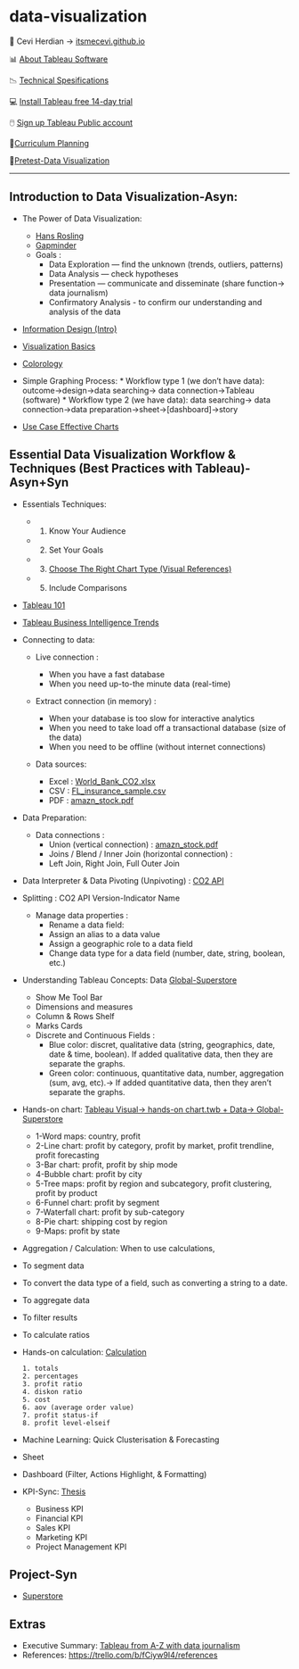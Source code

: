 # data-visualization

<span>&#129311;</span> Cevi Herdian -> [itsmecevi.github.io](https://itsmecevi.github.io/) 

<span>&#128202;</span> [About Tableau Software](https://www.tableau.com/about)

<span>&#128201;</span> [Technical Spesifications](https://github.com/itsmecevi/Tableau-Technical-Specifications/blob/master/Tableau-Technical%20Specifications.pdf)

<span>💻</span> [Install Tableau free 14-day trial](https://www.tableau.com/en-gb/products/trial)

<span>🖱️</span> [Sign up Tableau Public account](https://public.tableau.com/s/)


<span>📘</span>[Curriculum Planning](https://github.com/itsmecevi/slide-data-visualization-draft)

<span>🧗</span>[Pretest-Data Visualization](https://itsmecevi.github.io/pretest-data-visualization/)



______

## Introduction to Data Visualization-Asyn:

* The Power of Data Visualization:
    * [Hans Rosling](https://www.youtube.com/watch?v=jbkSRLYSojo)
    * [Gapminder](https://www.gapminder.org/)
    * Goals : 
        * Data Exploration — find the unknown (trends, outliers, patterns)
        * Data Analysis — check hypotheses
        * Presentation — communicate and disseminate (share function-> data journalism)
        * Confirmatory Analysis - to confirm our understanding and analysis of the data
    
* [Information Design (Intro)](https://github.com/itsmecevi/information-design/blob/master/Information%20Design.pdf)
* [Visualization Basics](https://github.com/itsmecevi/visualization-basic/blob/master/Visualization%20Basics.pdf)
* [Colorology](https://itsmecevi.github.io/colorology/)
* Simple Graphing Process:
      * Workflow type 1 (we don’t have data): outcome->design->data searching-> data connection->Tableau (software)
      * Workflow type 2 (we have data): data searching-> data connection->data preparation->sheet->[dashboard]->story
* [Use Case Effective Charts](https://github.com/itsmecevi/use-case-effective-chart/blob/master/Use%20Case%20Effective%20Charts.pdf)



## Essential Data Visualization Workflow & Techniques (Best Practices with Tableau)-Asyn+Syn

* Essentials Techniques:
   * 1. Know Your Audience
   * 2. Set Your Goals
   * 3. [Choose The Right Chart Type (Visual References)](https://github.com/itsmecevi/visualreferences/blob/master/VisualReferences-SQLBI.pdf)
   * 5. Include Comparisons

* [Tableau 101](https://github.com/itsmecevi/tableau-101/blob/master/Tableau%20101.pdf)
* [Tableau Business Intelligence Trends](https://www.tableau.com/reports/business-intelligence-trends)
* Connecting to data:

    * Live connection :
        * When you have a fast database
        * When you need up-to-the minute data (real-time)
    * Extract connection (in memory) :
        * When your database is too slow for interactive analytics
        * When you need to take load off a transactional database (size of the data)
        * When you need to be offline (without internet connections)
        
    * Data sources:
 
      * Excel : [World_Bank_CO2.xlsx](https://github.com/itsmecevi/world-bank-data/blob/master/World_Bank_CO2.xlsx)
      * CSV : [FL_insurance_sample.csv](https://github.com/itsmecevi/FL_insurance_sample/blob/master/FL_insurance_sample.csv)
      * PDF : [amazn_stock.pdf](https://public.tableau.com/s/sites/default/files/media/amzn_stock.pdf)
     

* Data Preparation:
     
    * Data connections :
        * Union (vertical connection) : [amazn_stock.pdf](https://public.tableau.com/s/sites/default/files/media/amzn_stock.pdf)
        * Joins / Blend / Inner Join (horizontal connection) : 
        * Left Join, Right Join, Full Outer Join
* Data Interpreter & Data Pivoting (Unpivoting) : [CO2 API](https://github.com/itsmecevi/World-Data-CO2-API/blob/master/API_EN.ATM.CO2E.PC_DS2_en_excel_v2_247989.xls)
* Splitting : CO2 API Version-Indicator Name

     * Manage data properties :
         * Rename a data field:
         * Assign an alias to a data value
         * Assign a geographic role to a data field
         * Change data type for a data field (number, date, string, boolean, etc.)
         
         
 * Understanding Tableau Concepts: Data [Global-Superstore](https://github.com/itsmecevi/global-superstore-new/blob/master/Global%20Superstore.xls)
      * Show Me Tool Bar
      * Dimensions and measures
      * Column & Rows Shelf
      * Marks Cards
      * Discrete and Continuous Fields :
         * Blue color: discret, qualitative data (string, geographics, date, date & time, boolean). If added qualitative data, then they are      separate the graphs.
         * Green color: continuous, quantitative data, number, aggregation (sum, avg, etc).-> If added quantitative data, then they aren’t        separate the graphs.

* Hands-on chart: [Tableau Visual-> hands-on chart.twb + Data-> Global-Superstore](https://github.com/itsmecevi/hands-on-tableau)

  * 1-Word maps: country, profit
  * 2-Line chart: profit by category, profit by market, profit trendline, profit forecasting
  * 3-Bar chart: profit, profit by ship mode
  * 4-Bubble chart: profit by city
  * 5-Tree maps: profit by region and subcategory, profit clustering, profit by product
  * 6-Funnel chart: profit by segment
  * 7-Waterfall chart: profit by sub-category
  * 8-Pie chart: shipping cost by region
  * 9-Maps: profit by state
 
 * Aggregation / Calculation: When to use calculations,
  * To segment data
  * To convert the data type of a field, such as converting a string to a date.
  * To aggregate data
  * To filter results
  * To calculate ratios
  * Hands-on calculation: [Calculation](https://github.com/itsmecevi/calculation-tableau)
  
        1. totals
        2. percentages
        3. profit ratio
        4. diskon ratio
        5. cost
        6. aov (average order value)
        7. profit status-if
        8. profit level-elseif
        
* Machine Learning: Quick Clusterisation & Forecasting
* Sheet
* Dashboard (Filter, Actions Highlight, & Formatting)
* KPI-Sync: [Thesis](https://github.com/itsmecevi/thesis-msc-cevi/blob/master/Thesis.pdf)
    * Business KPI
    * Financial KPI
    * Sales KPI
    * Marketing KPI
    * Project Management KPI





## Project-Syn

* [Superstore](https://github.com/itsmecevi/global-superstore-new/blob/master/Global%20Superstore.xls)

## Extras
* Executive Summary: [Tableau from A-Z with data journalism](https://trello.com/c/7MSdbWmD/505-inovasi-dan-teknologi-baru-si-tableau)
* References: https://trello.com/b/fCiyw9I4/references




